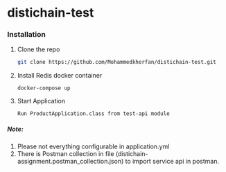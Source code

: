 # distichain-test

### Installation

1. Clone the repo
   ```sh
   git clone https://github.com/Mohammedkherfan/distichain-test.git
   ```
2. Install Redis docker container
   ```
   docker-compose up
   ```
3. Start Application
   ```
   Run ProductApplication.class from test-api module
   ```

##### Note:
1. Please not everything configurable in application.yml
2. There is Postman collection in file (distichain-assignment.postman_collection.json) to import service api in postman.

